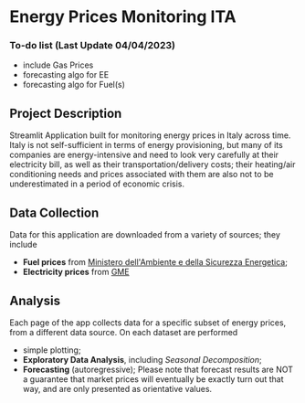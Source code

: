 # Energy Prices Monitoring ITA  

### To-do list (Last Update 04/04/2023)
* include Gas Prices
* forecasting algo for EE
* forecasting algo for Fuel(s)

## Project Description
Streamlit Application built for monitoring energy prices in Italy across time.  
Italy is not self-sufficient in terms of energy provisioning, but many of its companies are energy-intensive and need to look very carefully at their electricity bill, as well as their transportation/delivery costs; their heating/air conditioning needs and prices associated with them are also not to be underestimated in a period of economic crisis.  

## Data Collection
Data for this application are downloaded from a variety of sources; they include
* **Fuel prices** from [Ministero dell'Ambiente e della Sicurezza Energetica](https://dgsaie.mise.gov.it/open-data);
* **Electricity prices** from [GME](https://www.mercatoelettrico.org/it/)

## Analysis
Each page of the app collects data for a specific subset of energy prices, from a different data source. On each dataset are performed
* simple plotting;
* **Exploratory Data Analysis**, including *Seasonal Decomposition*;
* **Forecasting** (autoregressive);
Please note that forecast results are NOT a guarantee that market prices will eventually be exactly turn out that way, and are only presented as orientative values.